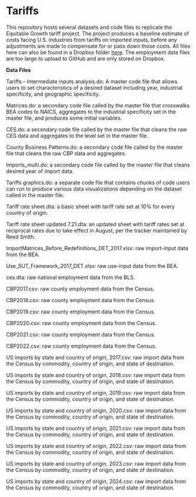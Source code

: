# Tariffs

This repository hosts several datasets and code files to replicate the Equitable Growth tariff project. The project produces a baseline estimate of costs facing U.S. industries from tariffs on imported inputs, before any adjustments are made to compensate for or pass down those costs. All files here can also be found in a Dropbox folder [here]([url](https://www.dropbox.com/scl/fo/1rb2erl8e5wgvce89w3yh/AP6pY1f5lDklUKA3O1bB8G8?rlkey=tygj3ww0sacmnirvklwtv4jdv&st=beek4jl1&dl=0)). The employment data files are too large to upload to GitHub and are only stored on Dropbox.

**Data Files**

Tariffs – Intermediate inputs analysis.do: A master code file that allows users to set characteristics of a desired dataset including year, industrial specificity, and geographic specificity.

Matrices.do: a secondary code file called by the master file that crosswalks BEA codes to NAICS, aggregates to the industrial specificity set in the master file, and produces some initial variables.

CES.do: a secondary code file called by the master file that cleans the raw CES data and aggregates to the level set in the master file.

County Business Patterns.do: a secondary code file called by the master file that cleans the raw CBP data and aggregates.

Imports_multi.do: a secondary code file called by the master file that cleans desired year of import data.

Tariffs graphics.do: a separate code file that contains chunks of code users can run to produce various data visualizations depending on the dataset called in the master file.

Tariff rate sheet.dta: a basic sheet with tariff rate set at 10% for every country of origin.

Tariff rate sheet updated 7.21.dta: an updated sheet with tariff rates set at reciprocal rates due to take effect in August, per the tracker maintained by Reed Smith.

ImportMatrices_Before_Redefinitions_DET_2017.xlsx: raw import-input data from the BEA.

Use_SUT_Framework_2017_DET.xlsx: raw use-input data from the BEA.

ces.dta: raw national employment data from the BLS.

CBP2017.csv: raw county employment data from the Census.

CBP2018.csv: raw county employment data from the Census.

CBP2019.csv: raw county employment data from the Census.

CBP2020.csv: raw county employment data from the Census.

CBP2021.csv: raw county employment data from the Census.

CBP2022.csv: raw county employment data from the Census.

US imports by state and country of origin, 2017.csv: raw import data from the Census by commodity, country of origin, and state of destination.

US imports by state and country of origin, 2018.csv: raw import data from the Census by commodity, country of origin, and state of destination.

US imports by state and country of origin, 2019.csv: raw import data from the Census by commodity, country of origin, and state of destination.

US imports by state and country of origin, 2020.csv: raw import data from the Census by commodity, country of origin, and state of destination.

US imports by state and country of origin, 2021.csv: raw import data from the Census by commodity, country of origin, and state of destination.

US imports by state and country of origin, 2022.csv: raw import data from the Census by commodity, country of origin, and state of destination.

US imports by state and country of origin, 2023.csv: raw import data from the Census by commodity, country of origin, and state of destination.

US imports by state and country of origin, 2024.csv: raw import data from the Census by commodity, country of origin, and state of destination.
